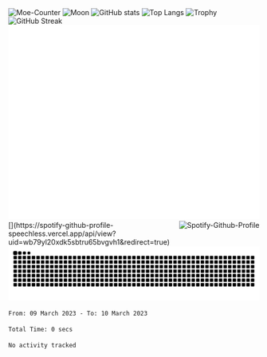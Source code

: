 <picture>
  <img src="https://Moe-Counter.speechless22.repl.co/get/@:Speechless22?theme=asoul" alt="Moe-Counter">
</picture>
<picture>
  <img src="https://moon-svg-speechless.vercel.app/moon.svg?theme=ray&rotate=0" alt="Moon">
</picture>
<picture>
  <img src="https://github-readme-stats-speechless.vercel.app/api?username=Speechless22&show_icons=true&theme=transparent&hide_border=true&include_all_commits=true" alt="GitHub stats">
</picture>
<picture>
  <img src="https://github-readme-stats-speechless.vercel.app/api/top-langs?username=Speechless22&layout=compact&theme=transparent&hide_border=true" alt="Top Langs">
</picture>
<picture>
  <img src="https://github-profile-trophy-speechless.vercel.app?username=Speechless22&column=-1&no-bg=true&no-frame=true&theme=monokai" alt="Trophy">
</picture>
<picture>
  <img src="https://github-readme-streak-stats-speechless.vercel.app?user=Speechless22&theme=github-dark&hide_border=true" alt="GitHub Streak">
</picture>
<picture>
  <img src="https://raw.githubusercontent.com/Speechless22/Speechless22/output/github-metrics.svg" alt="Metrics">
</picture>
[<img align="right" src="https://spotify-github-profile-speechless.vercel.app/api/view?uid=wb79yl20xdk5sbtru65bvgvh1&cover_image=true&theme=compact&show_offline=false&background_color=121212&interchange=true" alt="Spotify-Github-Profile">](https://spotify-github-profile-speechless.vercel.app/api/view?uid=wb79yl20xdk5sbtru65bvgvh1&redirect=true)
<picture>
  <source media="(prefers-color-scheme: dark)" srcset="https://raw.githubusercontent.com/Speechless22/Speechless22/output/github-contribution-grid-snake-dark.svg">
  <source media="(prefers-color-scheme: light)" srcset="https://raw.githubusercontent.com/Speechless22/Speechless22/output/github-contribution-grid-snake.svg">
  <img alt="github contribution grid snake animation" src="https://raw.githubusercontent.com/Speechless22/Speechless22/output/github-contribution-grid-snake.svg">
</picture>
<!--START_SECTION:waka-->

```text
From: 09 March 2023 - To: 10 March 2023

Total Time: 0 secs

No activity tracked
```

<!--END_SECTION:waka-->